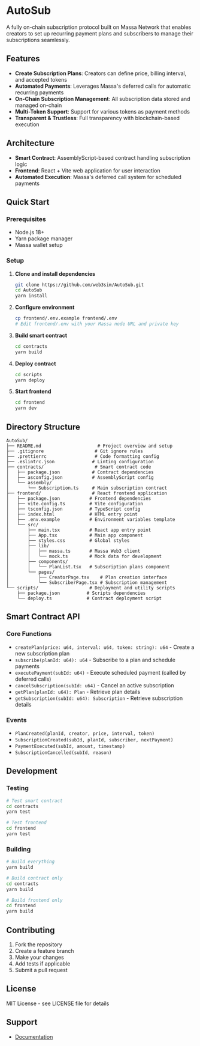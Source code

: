 # AutoSub

A fully on-chain subscription protocol built on Massa Network that enables creators to set up recurring payment plans and subscribers to manage their subscriptions seamlessly.

## Features

- **Create Subscription Plans**: Creators can define price, billing interval, and accepted tokens
- **Automated Payments**: Leverages Massa's deferred calls for automatic recurring payments
- **On-Chain Subscription Management**: All subscription data stored and managed on-chain
- **Multi-Token Support**: Support for various tokens as payment methods
- **Transparent & Trustless**: Full transparency with blockchain-based execution

## Architecture

- **Smart Contract**: AssemblyScript-based contract handling subscription logic
- **Frontend**: React + Vite web application for user interaction
- **Automated Execution**: Massa's deferred call system for scheduled payments

## Quick Start

### Prerequisites

- Node.js 18+
- Yarn package manager
- Massa wallet setup

### Setup

1. **Clone and install dependencies**
   ```bash
   git clone https://github.com/web3sim/AutoSub.git
   cd AutoSub
   yarn install
   ```

2. **Configure environment**
   ```bash
   cp frontend/.env.example frontend/.env
   # Edit frontend/.env with your Massa node URL and private key
   ```

3. **Build smart contract**
   ```bash
   cd contracts
   yarn build
   ```

4. **Deploy contract**
   ```bash
   cd scripts
   yarn deploy
   ```

5. **Start frontend**
   ```bash
   cd frontend
   yarn dev
   ```

## Directory Structure

```
AutoSub/
├── README.md                     # Project overview and setup
├── .gitignore                   # Git ignore rules
├── .prettierrc                  # Code formatting config
├── .eslintrc.json              # Linting configuration
├── contracts/                   # Smart contract code
│   ├── package.json            # Contract dependencies
│   ├── asconfig.json           # AssemblyScript config
│   └── assembly/
│       └── Subscription.ts     # Main subscription contract
├── frontend/                   # React frontend application
│   ├── package.json           # Frontend dependencies
│   ├── vite.config.ts         # Vite configuration
│   ├── tsconfig.json          # TypeScript config
│   ├── index.html             # HTML entry point
│   ├── .env.example           # Environment variables template
│   └── src/
│       ├── main.tsx           # React app entry point
│       ├── App.tsx            # Main app component
│       ├── styles.css         # Global styles
│       ├── lib/
│       │   ├── massa.ts       # Massa Web3 client
│       │   └── mock.ts        # Mock data for development
│       ├── components/
│       │   └── PlanList.tsx   # Subscription plans component
│       └── pages/
│           ├── CreatorPage.tsx    # Plan creation interface
│           └── SubscriberPage.tsx # Subscription management
└── scripts/                   # Deployment and utility scripts
    ├── package.json          # Scripts dependencies
    └── deploy.ts             # Contract deployment script
```

## Smart Contract API

### Core Functions

- `createPlan(price: u64, interval: u64, token: string): u64` - Create a new subscription plan
- `subscribe(planId: u64): u64` - Subscribe to a plan and schedule payments
- `executePayment(subId: u64)` - Execute scheduled payment (called by deferred calls)
- `cancelSubscription(subId: u64)` - Cancel an active subscription
- `getPlan(planId: u64): Plan` - Retrieve plan details
- `getSubscription(subId: u64): Subscription` - Retrieve subscription details

### Events

- `PlanCreated(planId, creator, price, interval, token)`
- `SubscriptionCreated(subId, planId, subscriber, nextPayment)`
- `PaymentExecuted(subId, amount, timestamp)`
- `SubscriptionCancelled(subId, reason)`

## Development

### Testing

```bash
# Test smart contract
cd contracts
yarn test

# Test frontend
cd frontend
yarn test
```

### Building

```bash
# Build everything
yarn build

# Build contract only
cd contracts
yarn build

# Build frontend only
cd frontend
yarn build
```

## Contributing

1. Fork the repository
2. Create a feature branch
3. Make your changes
4. Add tests if applicable
5. Submit a pull request

## License

MIT License - see LICENSE file for details

## Support

- [Documentation](https://docs.massa.net/)
